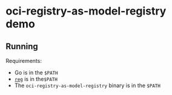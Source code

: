# oci-registry-as-model-registry demo

## Running

Requirements:

- Go is in the `$PATH`
- [`reg`](https://github.com/genuinetools/reg) is in the`$PATH`
- The `oci-registry-as-model-registry` binary is in the `$PATH`
